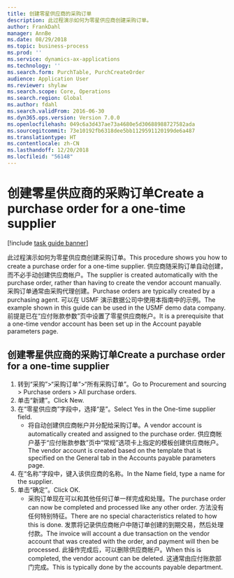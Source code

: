 ```yaml
---
title: 创建零星供应商的采购订单
description: 此过程演示如何为零星供应商创建采购订单。
author: FrankDahl
manager: AnnBe
ms.date: 08/29/2018
ms.topic: business-process
ms.prod: ''
ms.service: dynamics-ax-applications
ms.technology: ''
ms.search.form: PurchTable, PurchCreateOrder
audience: Application User
ms.reviewer: shylaw
ms.search.scope: Core, Operations
ms.search.region: Global
ms.author: fdahl
ms.search.validFrom: 2016-06-30
ms.dyn365.ops.version: Version 7.0.0
ms.openlocfilehash: 049c6a3d437ae73a4680e5d30688988727582ada
ms.sourcegitcommit: 73e10192fb6318dee5bb1129591120199de6a487
ms.translationtype: HT
ms.contentlocale: zh-CN
ms.lasthandoff: 12/20/2018
ms.locfileid: "56148"
---
```

# <a name="create-a-purchase-order-for-a-one-time-supplier"></a><span data-ttu-id="4a261-103">创建零星供应商的采购订单</span><span class="sxs-lookup"><span data-stu-id="4a261-103">Create a purchase order for a one-time supplier</span></span>

[!include [task guide banner](../../includes/task-guide-banner.md)]

<span data-ttu-id="4a261-104">此过程演示如何为零星供应商创建采购订单。</span><span class="sxs-lookup"><span data-stu-id="4a261-104">This procedure shows you how to create a purchase order for a one-time supplier.</span></span> <span data-ttu-id="4a261-105">供应商随采购订单自动创建，而不必手动创建供应商帐户。</span><span class="sxs-lookup"><span data-stu-id="4a261-105">The supplier is created automatically with the purchase order, rather than having to create the vendor account manually.</span></span> <span data-ttu-id="4a261-106">采购订单通常由采购代理创建。</span><span class="sxs-lookup"><span data-stu-id="4a261-106">Purchase orders are typically created by a purchasing agent.</span></span> <span data-ttu-id="4a261-107">可以在 USMF 演示数据公司中使用本指南中的示例。</span><span class="sxs-lookup"><span data-stu-id="4a261-107">The example shown in this guide can be used in the USMF demo data company.</span></span> <span data-ttu-id="4a261-108">前提是已在“应付账款参数”页中设置了零星供应商帐户。</span><span class="sxs-lookup"><span data-stu-id="4a261-108">It is a prerequisite that a one-time vendor account has been set up in the Account payable parameters page.</span></span>


## <a name="create-a-purchase-order-for-a-one-time-supplier"></a><span data-ttu-id="4a261-109">创建零星供应商的采购订单</span><span class="sxs-lookup"><span data-stu-id="4a261-109">Create a purchase order for a one-time supplier</span></span>
1. <span data-ttu-id="4a261-110">转到“采购”>“采购订单”>“所有采购订单”。</span><span class="sxs-lookup"><span data-stu-id="4a261-110">Go to Procurement and sourcing > Purchase orders > All purchase orders.</span></span>
2. <span data-ttu-id="4a261-111">单击“新建”。</span><span class="sxs-lookup"><span data-stu-id="4a261-111">Click New.</span></span>
3. <span data-ttu-id="4a261-112">在“零星供应商”字段中，选择“是”。</span><span class="sxs-lookup"><span data-stu-id="4a261-112">Select Yes in the One-time supplier field.</span></span>
    * <span data-ttu-id="4a261-113">将自动创建供应商帐户并分配给采购订单。</span><span class="sxs-lookup"><span data-stu-id="4a261-113">A vendor account is automatically created and assigned to the purchase order.</span></span> <span data-ttu-id="4a261-114">供应商帐户基于“应付账款参数”页中“常规”选项卡上指定的模板创建供应商帐户。</span><span class="sxs-lookup"><span data-stu-id="4a261-114">The vendor account is created based on the template that is specified on the General tab in the Accounts payable parameters page.</span></span>  
4. <span data-ttu-id="4a261-115">在“名称”字段中，键入该供应商的名称。</span><span class="sxs-lookup"><span data-stu-id="4a261-115">In the Name field, type a name for the supplier.</span></span>
5. <span data-ttu-id="4a261-116">单击“确定”。</span><span class="sxs-lookup"><span data-stu-id="4a261-116">Click OK.</span></span>
    * <span data-ttu-id="4a261-117">采购订单现在可以和其他任何订单一样完成和处理。</span><span class="sxs-lookup"><span data-stu-id="4a261-117">The purchase order can now be completed and processed like any other order.</span></span> <span data-ttu-id="4a261-118">方法没有任何特别特征。</span><span class="sxs-lookup"><span data-stu-id="4a261-118">There are no special characteristics related to how this is done.</span></span> <span data-ttu-id="4a261-119">发票将记录供应商帐户中随订单创建的到期交易，然后处理付款。</span><span class="sxs-lookup"><span data-stu-id="4a261-119">The invoice will account a due transaction on the vendor account that was created with the order, and payment will then be processed.</span></span> <span data-ttu-id="4a261-120">此操作完成后，可以删除供应商帐户。</span><span class="sxs-lookup"><span data-stu-id="4a261-120">When this is completed, the vendor account can be deleted.</span></span> <span data-ttu-id="4a261-121">这通常由应付账款部门完成。</span><span class="sxs-lookup"><span data-stu-id="4a261-121">This is typically done by the accounts payable department.</span></span>  

